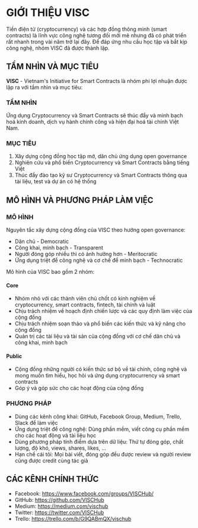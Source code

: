# GIỚI THIỆU VISC

Tiền điện tử (cryptocurrency) và các hợp đồng thông minh (smart contracts) là lĩnh vực công nghệ tương đối mới mẻ nhưng đã có phát triển rất nhanh trong vài năm trở lại đây. Để đáp ứng nhu cầu học tập và bắt kịp công nghệ, nhóm VISC đã được thành lập.

## TẦM NHÌN VÀ MỤC TIÊU

**VISC** - Vietnam's Initiative for Smart Contracts là nhóm phi lợi nhuận được lập ra với tầm nhìn và mục tiêu:

### TẦM NHÌN

Ứng dụng Cryptocurrency và Smart Contracts sẽ thúc đẩy và minh bạch hoá kinh doanh, dịch vụ hành chính công và hiện đại hoá tài chính Việt Nam.

### MỤC TIÊU

1. Xây dựng cộng đồng học tập mở, dân chủ ứng dụng open governance
2. Nghiên cứu và phổ biến Cryptocurrency và Smart Contracts bằng tiếng Việt
3. Thúc đẩy đào tạo kỹ sư Cryptocurrency và Smart Contracts thông qua tài liệu, test và dự án có hệ thống

## MÔ HÌNH VÀ PHƯƠNG PHÁP LÀM VIỆC

### MÔ HÌNH

Nguyên tắc xây dựng cộng đồng của VISC theo hướng open governance:

* Dân chủ - Democratic
* Công khai, minh bạch - Transparent
* Người đóng góp nhiều thì có ảnh hưởng hơn - Meritocratic
* Ứng dụng triệt để công nghệ và cơ chế để minh bạch - Technocratic

Mô hình của VISC bao gồm 2 nhóm:

#### Core

* Nhóm nhỏ với các thành viên chủ chốt có kinh nghiệm về cryptocurrency, smart contracts, fintech, tài chính và luật
* Chịu trách nhiệm về hoạch định chiến lược và các quy định làm việc của cộng đồng
* Chịu trách nhiệm soạn thảo và phổ biến các kiến thức và kỹ năng cho cộng đồng
* Quản trị các tài liệu và tài sản của cộng đồng với cơ chế dân chủ và công khai, minh bạch

#### Public

* Cộng đồng những người có kiến thức sơ bộ về tài chính, công nghệ và mong muốn tìm hiểu, học hỏi và ứng dụng cryptocurrency và smart contracts
* Góp ý và góp sức cho các hoạt động của cộng đồng

### PHƯƠNG PHÁP

* Dùng các kênh công khai: GitHub, Facebook Group, Medium, Trello, Slack để làm việc
* Ứng dụng triệt để công nghệ: Dùng phần mềm, viết công cụ phần mềm cho các hoạt động và tài liệu học
* Dùng phương pháp tính điểm dựa trên dữ liệu: Thứ tự đóng góp, chất lượng, độ khó, views, shares, likes, ...
* Hạn chế cái tôi: Mọi bài viết, đóng góp đều được review và người review cũng được credit cùng tác giả

## CÁC KÊNH CHÍNH THỨC

* Facebook: https://www.facebook.com/groups/VISCHub/
* GitHub: https://github.com/VISCHub
* Medium: https://medium.com/vischub
* Twitter: https://twitter.com/VISCHub
* Trello: https://trello.com/b/G9QABmQX/vischub
